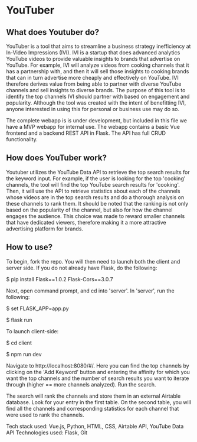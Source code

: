 # YouTuber

## What does Youtuber do?

YouTuber is a tool that aims to streamline a business strategy inefficiency at In-Video Impressions (IVI). IVI is a startup that does advanced analytics YouTube videos to provide valuable insights to brands that advertise on YouTube. For example, IVI will analyze videos from cooking channels that it has a partnership with, and then it will sell those insights to cooking brands that can in turn advertise more cheaply and effectively on YouTube. IVI therefore derives value from being able to partner with diverse YouTube channels and sell insights to diverse brands. The purpose of this tool is to identify the top channels IVI should partner with based on engagement and popularity. Although the tool was created with the intent of benefitting IVI, anyone interested in using this for personal or business use may do so. 

The complete webapp is is under development, but included in this file  we have a MVP webapp for internal use. The webapp contains a basic Vue frontend and a backend REST API in Flask. The API has full CRUD functionality.

## How does YouTuber work?

Youtuber utilizes the YouTube Data API to retrieve the top search results for the keyword input. For example, if the user is looking for the top 'cooking' channels, the tool will find the top YouTube search results for 'cooking'. Then, it will use the API to retrieve statistics about each of the channels whose videos are in the top search results and do a thorough analysis on these channels to rank them. It should be noted that the ranking is not only based on the popularity of the channel, but also for how the channel engages the audience. This choice was made to reward smaller channels that have dedicated viewers, therefore making it a more attractive advertising platform for brands.

## How to use?

To begin, fork the repo. You will then need to launch both the client and server side. If you do not already have Flask, do the following:

$ pip install Flask==1.0.2 Flask-Cors==3.0.7

Next, open command prompt, and cd into 'server'. In 'server', run the following:

$ set FLASK_APP=app.py 

$ flask run

To launch client-side: 

$ cd client

$ npm run dev

Navigate to http://localhost:8080/#/. Here you can find the top channels by clicking on the 'Add Keyword' button and entering the affinity for which you want the top channels and the number of search results you want to iterate through (higher == more channels analyzed). Run the search. 

The search will rank the channels and store them in an external Airtable database. Look for your entry in the first table. On the second table, you will find all the channels and corresponding statistics for each channel that were used to rank the channels. 

Tech stack used: Vue.js, Python, HTML, CSS, Airtable API, YouTube Data API
Technologies used: Flask, Git
